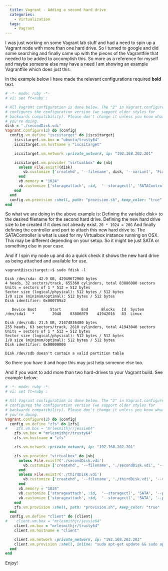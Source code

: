 ```yaml
---
  title: Vagrant - Adding a second hard drive
  categories:
    - Virtualization
  tags:
    - Vagrant
---
```


I was just working on some Vagrant lab stuff and had a need to spin up a
Vagrant node with more than one hard drive. So I turned to google and
did some searching and finally came up with the pieces of the
Vagrantfile that needed to be added to accomplish this. So more as a
reference for myself and maybe someone else may have a need I am showing
an example Vagrantfile which does just this.

In the example below I have made the relevant configurations required
**bold** text.

```ruby
# -*- mode: ruby -*-
# vi: set ft=ruby :

# All Vagrant configuration is done below. The "2" in Vagrant.configure
# configures the configuration version (we support older styles for
# backwards compatibility). Please don't change it unless you know what
# you're doing.
disk = './secondDisk.vdi'
Vagrant.configure(2) do |config|
  config.vm.define "iscsitarget" do |iscsitarget|
    iscsitarget.vm.box = "ubuntu/trusty64"
    iscsitarget.vm.hostname = "iscsitarget"

    iscsitarget.vm.network :private_network, ip: "192.168.202.201"

    iscsitarget.vm.provider "virtualbox" do |vb|
      unless File.exist?(disk)
        vb.customize ['createhd', '--filename', disk, '--variant', 'Fixed', '--size', 20 * 1024]
      end
      vb.memory = "1024"
      vb.customize ['storageattach', :id,  '--storagectl', 'SATAController', '--port', 1, '--device', 0, '--type', 'hdd', '--medium', disk]
    end
  end
  config.vm.provision :shell, path: "provision.sh", keep_color: "true"
end
```

So what we are doing in the above example is:
Defining the variable disk= to the desired filename for the second hard
drive. Defining the new hard drive size to be created if it does not already
exist. `20 * 1024 = 20G`
And finally defining the controller and port to attach this new hard drive to.
The SATAController is what is used for my Virtualbox instance running on OSX.
This may be different depending on your setup. So it might be just SATA or
something else in your case.

And if I spin my node up and do a quick check it shows the new hard
drive as being attached and available for use.

```raw
vagrant@iscsitarget:~$ sudo fdisk -l

Disk /dev/sda: 42.9 GB, 42949672960 bytes
4 heads, 32 sectors/track, 655360 cylinders, total 83886080 sectors
Units = sectors of 1 * 512 = 512 bytes
Sector size (logical/physical): 512 bytes / 512 bytes
I/O size (minimum/optimal): 512 bytes / 512 bytes
Disk identifier: 0x000789a2

   Device Boot      Start         End      Blocks   Id  System
/dev/sda1   *        2048    83886079    41942016   83  Linux

Disk /dev/sdb: 21.5 GB, 21474836480 bytes
255 heads, 63 sectors/track, 2610 cylinders, total 41943040 sectors
Units = sectors of 1 * 512 = 512 bytes
Sector size (logical/physical): 512 bytes / 512 bytes
I/O size (minimum/optimal): 512 bytes / 512 bytes
Disk identifier: 0x00000000

Disk /dev/sdb doesn't contain a valid partition table
```

So there you have it and hope this may just help someone else too.

And if you want to add more than two hard-drives to your Vagrant build.
See example below:

```ruby
# -*- mode: ruby -*-
# vi: set ft=ruby :

# All Vagrant configuration is done below. The "2" in Vagrant.configure
# configures the configuration version (we support older styles for
# backwards compatibility). Please don't change it unless you know what
# you're doing.
Vagrant.configure(2) do |config|
  config.vm.define "zfs" do |zfs|
#    zfs.vm.box = "mrlesmithjr/jessie64"
    zfs.vm.box = "mrlesmithjr/trusty64"
    zfs.vm.hostname = "zfs"

    zfs.vm.network :private_network, ip: "192.168.202.201"

    zfs.vm.provider "virtualbox" do |vb|
      unless File.exist?('./secondDisk.vdi')
        vb.customize ['createhd', '--filename', './secondDisk.vdi', '--variant', 'Fixed', '--size', 10 * 1024]
      end
      unless File.exist?('./thirdDisk.vdi')
        vb.customize ['createhd', '--filename', './thirdDisk.vdi', '--variant', 'Fixed', '--size', 10 * 1024]
      end
      vb.memory = "1024"
      vb.customize ['storageattach', :id,  '--storagectl', 'SATA', '--port', 1, '--device', 0, '--type', 'hdd', '--medium', './secondDisk.vdi']
      vb.customize ['storageattach', :id,  '--storagectl', 'SATA', '--port', 2, '--device', 0, '--type', 'hdd', '--medium', './thirdDisk.vdi']
    end
    zfs.vm.provision :shell, path: "provision.sh", keep_color: "true"
  end
  config.vm.define "client" do |client|
#    client.vm.box = "mrlesmithjr/jessie64"
    client.vm.box = "mrlesmithjr/trusty64"
    client.vm.hostname = "client"

    client.vm.network :private_network, ip: "192.168.202.202"
    client.vm.provision :shell, inline: "sudo apt-get update && sudo apt-get -y install open-iscsi"
  end
end
```

Enjoy!
